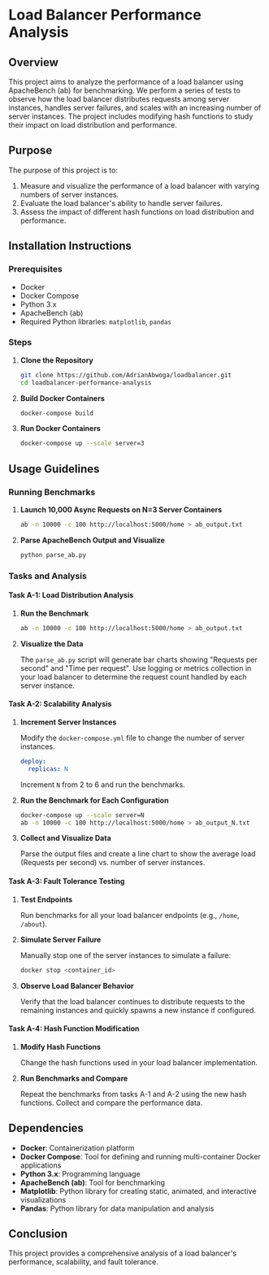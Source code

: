 
# Load Balancer Performance Analysis

## Overview

This project aims to analyze the performance of a load balancer using ApacheBench (ab) for benchmarking. We perform a series of tests to observe how the load balancer distributes requests among server instances, handles server failures, and scales with an increasing number of server instances. The project includes modifying hash functions to study their impact on load distribution and performance.

## Purpose

The purpose of this project is to:
1. Measure and visualize the performance of a load balancer with varying numbers of server instances.
2. Evaluate the load balancer's ability to handle server failures.
3. Assess the impact of different hash functions on load distribution and performance.

## Installation Instructions

### Prerequisites

- Docker
- Docker Compose
- Python 3.x
- ApacheBench (ab)
- Required Python libraries: `matplotlib`, `pandas`

### Steps

1. **Clone the Repository**

   ```bash
   git clone https://github.com/AdrianAbwoga/loadbalancer.git
   cd loadbalancer-performance-analysis
   ```

2. **Build Docker Containers**

   ```bash
   docker-compose build
   ```

3. **Run Docker Containers**

   ```bash
   docker-compose up --scale server=3
   ```

## Usage Guidelines

### Running Benchmarks

1. **Launch 10,000 Async Requests on N=3 Server Containers**

   ```bash
   ab -n 10000 -c 100 http://localhost:5000/home > ab_output.txt
   ```

2. **Parse ApacheBench Output and Visualize**

   ```bash
   python parse_ab.py
   ```

### Tasks and Analysis

#### Task A-1: Load Distribution Analysis

1. **Run the Benchmark**

   ```bash
   ab -n 10000 -c 100 http://localhost:5000/home > ab_output.txt
   ```

2. **Visualize the Data**

   The `parse_ab.py` script will generate bar charts showing "Requests per second" and "Time per request". Use logging or metrics collection in your load balancer to determine the request count handled by each server instance.

#### Task A-2: Scalability Analysis

1. **Increment Server Instances**

   Modify the `docker-compose.yml` file to change the number of server instances.

   ```yaml
   deploy:
     replicas: N
   ```

   Increment `N` from 2 to 6 and run the benchmarks.

2. **Run the Benchmark for Each Configuration**

   ```bash
   docker-compose up --scale server=N
   ab -n 10000 -c 100 http://localhost:5000/home > ab_output_N.txt
   ```

3. **Collect and Visualize Data**

   Parse the output files and create a line chart to show the average load (Requests per second) vs. number of server instances.

#### Task A-3: Fault Tolerance Testing

1. **Test Endpoints**

   Run benchmarks for all your load balancer endpoints (e.g., `/home`, `/about`).

2. **Simulate Server Failure**

   Manually stop one of the server instances to simulate a failure:

   ```bash
   docker stop <container_id>
   ```

3. **Observe Load Balancer Behavior**

   Verify that the load balancer continues to distribute requests to the remaining instances and quickly spawns a new instance if configured.

#### Task A-4: Hash Function Modification

1. **Modify Hash Functions**

   Change the hash functions used in your load balancer implementation.

2. **Run Benchmarks and Compare**

   Repeat the benchmarks from tasks A-1 and A-2 using the new hash functions. Collect and compare the performance data.

## Dependencies

- **Docker**: Containerization platform
- **Docker Compose**: Tool for defining and running multi-container Docker applications
- **Python 3.x**: Programming language
- **ApacheBench (ab)**: Tool for benchmarking
- **Matplotlib**: Python library for creating static, animated, and interactive visualizations
- **Pandas**: Python library for data manipulation and analysis

## Conclusion

This project provides a comprehensive analysis of a load balancer's performance, scalability, and fault tolerance. 

